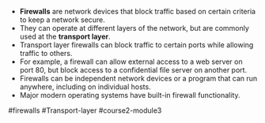 - **Firewalls** are network devices that block traffic based on certain criteria to keep a network secure.
- They can operate at different layers of the network, but are commonly used at the **transport layer**.
- Transport layer firewalls can block traffic to certain ports while allowing traffic to others.
- For example, a firewall can allow external access to a web server on port 80, but block access to a confidential file server on another port.
- Firewalls can be independent network devices or a program that can run anywhere, including on individual hosts.
- Major modern operating systems have built-in firewall functionality.

#firewalls #Transport-layer #course2-module3 